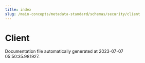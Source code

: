 ```yaml
---
title: index
slug: /main-concepts/metadata-standard/schemas/security/client
---
```


# Client

Documentation file automatically generated at 2023-07-07 05:50:35.981927.
